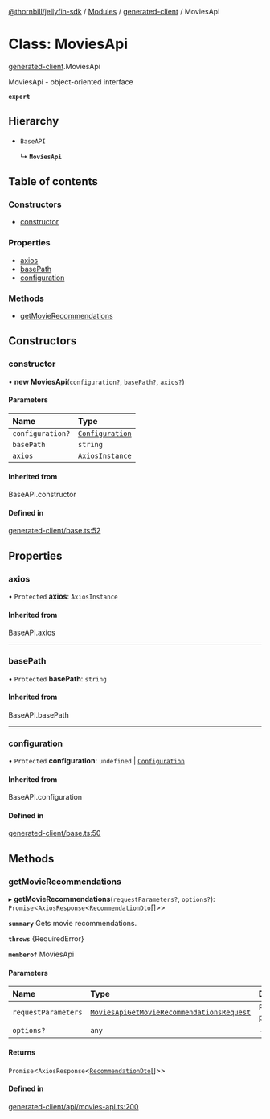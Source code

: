 [@thornbill/jellyfin-sdk](../README.md) / [Modules](../modules.md) / [generated-client](../modules/generated_client.md) / MoviesApi

# Class: MoviesApi

[generated-client](../modules/generated_client.md).MoviesApi

MoviesApi - object-oriented interface

**`export`**

## Hierarchy

- `BaseAPI`

  ↳ **`MoviesApi`**

## Table of contents

### Constructors

- [constructor](generated_client.MoviesApi.md#constructor)

### Properties

- [axios](generated_client.MoviesApi.md#axios)
- [basePath](generated_client.MoviesApi.md#basepath)
- [configuration](generated_client.MoviesApi.md#configuration)

### Methods

- [getMovieRecommendations](generated_client.MoviesApi.md#getmovierecommendations)

## Constructors

### constructor

• **new MoviesApi**(`configuration?`, `basePath?`, `axios?`)

#### Parameters

| Name | Type |
| :------ | :------ |
| `configuration?` | [`Configuration`](generated_client.Configuration.md) |
| `basePath` | `string` |
| `axios` | `AxiosInstance` |

#### Inherited from

BaseAPI.constructor

#### Defined in

[generated-client/base.ts:52](https://github.com/thornbill/jellyfin-sdk-typescript/blob/1142a3e/src/generated-client/base.ts#L52)

## Properties

### axios

• `Protected` **axios**: `AxiosInstance`

#### Inherited from

BaseAPI.axios

___

### basePath

• `Protected` **basePath**: `string`

#### Inherited from

BaseAPI.basePath

___

### configuration

• `Protected` **configuration**: `undefined` \| [`Configuration`](generated_client.Configuration.md)

#### Inherited from

BaseAPI.configuration

#### Defined in

[generated-client/base.ts:50](https://github.com/thornbill/jellyfin-sdk-typescript/blob/1142a3e/src/generated-client/base.ts#L50)

## Methods

### getMovieRecommendations

▸ **getMovieRecommendations**(`requestParameters?`, `options?`): `Promise`<`AxiosResponse`<[`RecommendationDto`](../interfaces/generated_client.RecommendationDto.md)[]\>\>

**`summary`** Gets movie recommendations.

**`throws`** {RequiredError}

**`memberof`** MoviesApi

#### Parameters

| Name | Type | Description |
| :------ | :------ | :------ |
| `requestParameters` | [`MoviesApiGetMovieRecommendationsRequest`](../interfaces/generated_client.MoviesApiGetMovieRecommendationsRequest.md) | Request parameters. |
| `options?` | `any` | - |

#### Returns

`Promise`<`AxiosResponse`<[`RecommendationDto`](../interfaces/generated_client.RecommendationDto.md)[]\>\>

#### Defined in

[generated-client/api/movies-api.ts:200](https://github.com/thornbill/jellyfin-sdk-typescript/blob/1142a3e/src/generated-client/api/movies-api.ts#L200)
